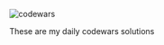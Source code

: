 ![codewars](https://user-images.githubusercontent.com/125736610/229325260-c3e47a48-bfdc-4d21-acad-3e867b5fe31d.png)

 These are my daily codewars solutions




